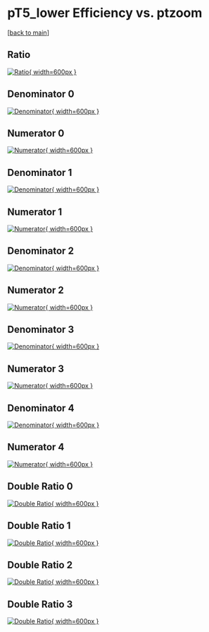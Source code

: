 # pT5_lower Efficiency vs. ptzoom

[[back to main](./)]



## Ratio

[![Ratio](../mtv/var/pT5_lower_xtr_13_0_eff_ptzoom.png){ width=600px }](../mtv/var/pT5_lower_xtr_13_0_eff_ptzoom.pdf)

## Denominator 0

[![Denominator](../mtv/den/pT5_lower_xtr_13_0_eff_ptzoom_den0.png){ width=600px }](../mtv/den/pT5_lower_xtr_13_0_eff_ptzoom_den0.pdf)

## Numerator 0

[![Numerator](../mtv/num/pT5_lower_xtr_13_0_eff_ptzoom_num0.png){ width=600px }](../mtv/num/pT5_lower_xtr_13_0_eff_ptzoom_num0.pdf)

## Denominator 1

[![Denominator](../mtv/den/pT5_lower_xtr_13_0_eff_ptzoom_den1.png){ width=600px }](../mtv/den/pT5_lower_xtr_13_0_eff_ptzoom_den1.pdf)

## Numerator 1

[![Numerator](../mtv/num/pT5_lower_xtr_13_0_eff_ptzoom_num1.png){ width=600px }](../mtv/num/pT5_lower_xtr_13_0_eff_ptzoom_num1.pdf)

## Denominator 2

[![Denominator](../mtv/den/pT5_lower_xtr_13_0_eff_ptzoom_den2.png){ width=600px }](../mtv/den/pT5_lower_xtr_13_0_eff_ptzoom_den2.pdf)

## Numerator 2

[![Numerator](../mtv/num/pT5_lower_xtr_13_0_eff_ptzoom_num2.png){ width=600px }](../mtv/num/pT5_lower_xtr_13_0_eff_ptzoom_num2.pdf)

## Denominator 3

[![Denominator](../mtv/den/pT5_lower_xtr_13_0_eff_ptzoom_den3.png){ width=600px }](../mtv/den/pT5_lower_xtr_13_0_eff_ptzoom_den3.pdf)

## Numerator 3

[![Numerator](../mtv/num/pT5_lower_xtr_13_0_eff_ptzoom_num3.png){ width=600px }](../mtv/num/pT5_lower_xtr_13_0_eff_ptzoom_num3.pdf)

## Denominator 4

[![Denominator](../mtv/den/pT5_lower_xtr_13_0_eff_ptzoom_den4.png){ width=600px }](../mtv/den/pT5_lower_xtr_13_0_eff_ptzoom_den4.pdf)

## Numerator 4

[![Numerator](../mtv/num/pT5_lower_xtr_13_0_eff_ptzoom_num4.png){ width=600px }](../mtv/num/pT5_lower_xtr_13_0_eff_ptzoom_num4.pdf)

## Double Ratio 0

[![Double Ratio](../mtv/ratio/pT5_lower_xtr_13_0_eff_ptzoom_ratio0.png){ width=600px }](../mtv/ratio/pT5_lower_xtr_13_0_eff_ptzoom_ratio0.pdf)

## Double Ratio 1

[![Double Ratio](../mtv/ratio/pT5_lower_xtr_13_0_eff_ptzoom_ratio1.png){ width=600px }](../mtv/ratio/pT5_lower_xtr_13_0_eff_ptzoom_ratio1.pdf)

## Double Ratio 2

[![Double Ratio](../mtv/ratio/pT5_lower_xtr_13_0_eff_ptzoom_ratio2.png){ width=600px }](../mtv/ratio/pT5_lower_xtr_13_0_eff_ptzoom_ratio2.pdf)

## Double Ratio 3

[![Double Ratio](../mtv/ratio/pT5_lower_xtr_13_0_eff_ptzoom_ratio3.png){ width=600px }](../mtv/ratio/pT5_lower_xtr_13_0_eff_ptzoom_ratio3.pdf)

